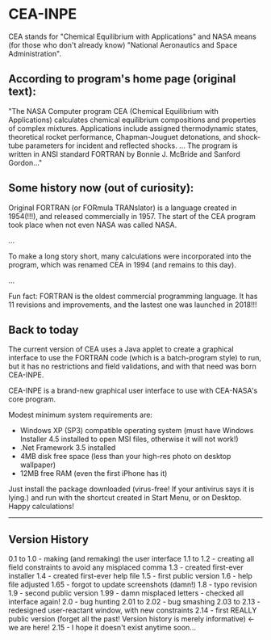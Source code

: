 # CEA-INPE
CEA stands for "Chemical Equilibrium with Applications" and NASA means (for those who don't already know) "National Aeronautics and Space Administration".

According to program's home page (original text):
---
"The NASA Computer program CEA (Chemical Equilibrium with Applications) calculates chemical equilibrium compositions and properties of complex mixtures. Applications include assigned thermodynamic states, theoretical rocket performance, Chapman-Jouguet detonations, and shock-tube parameters for incident and reflected shocks.
...
The program is written in ANSI standard FORTRAN by Bonnie J. McBride and Sanford Gordon..."


Some history now (out of curiosity):
---
Original FORTRAN (or FORmula TRANslator) is a language created in 1954(!!!), and released commercially in 1957. The start of the CEA program took place when not even NASA was called NASA.

...

To make a long story short, many calculations were incorporated into the program, which was renamed CEA in 1994 (and remains to this day).

...

Fun fact: FORTRAN is the oldest commercial programming language. It has 11 revisions and improvements, and the lastest one was launched in 2018!!!



Back to today
---
The current version of CEA uses a Java applet to create a graphical interface to use the FORTRAN code (which is a batch-program style) to run, but it has no restrictions and field validations, and with that need was born CEA-INPE.

CEA-INPE is a brand-new graphical user interface to use with CEA-NASA's core program.

Modest minimum system requirements are:
- Windows XP (SP3) compatible operating system (must have Windows Installer 4.5 installed to open MSI files, otherwise it will not work!)
- .Net Framework 3.5 installed
- 4MB disk free space (less than your high-res photo on desktop wallpaper)
- 12MB free RAM (even the first iPhone has it)

Just install the package downloaded (virus-free! If your antivirus says it is lying.) and run with the shortcut created in Start Menu, or on Desktop.
Happy calculations!


***
Version History
---
0.1 to 1.0 - making (and remaking) the user interface
1.1 to 1.2 - creating all field constraints to avoid any misplaced comma
1.3 - created first-ever installer
1.4 - created first-ever help file
1.5 - first public version
1.6 - help file adjusted
1.65 - forgot to update screenshots (damn!)
1.8 - typo revision
1.9 - second public version
1.99 - damn misplaced letters - checked all interface again!
2.0 - bug hunting
2.01 to 2.02 - bug smashing
2.03 to 2.13 - redesigned user-reactant window, with new constraints
2.14 - first REALLY public version (forget all the past! Version history is merely informative)     <- we are here!
2.15 - I hope it doesn't exist anytime soon...
